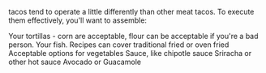  tacos tend to operate a little differently than other meat tacos. To execute them effectively, you'll want to assemble:

Your tortillas - corn are acceptable, flour can be acceptable if you're a bad person.
Your fish. Recipes can cover traditional fried or oven fried
Acceptable options for vegetables
Sauce, like chipotle sauce
Sriracha or other hot sauce
Avocado or Guacamole
